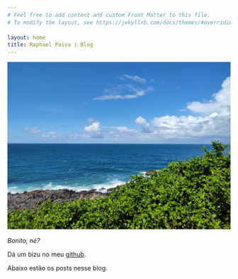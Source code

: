 ```yaml
---
# Feel free to add content and custom Front Matter to this file.
# To modify the layout, see https://jekyllrb.com/docs/themes/#overriding-theme-defaults

layout: home
title: Raphael Paiva | Blog
---
```

![header](/files/index/header.jpg)

_Bonito, né?_

Dá um bizu no meu [github](https://github.com/raphaelpaiva).

Abaixo estão os posts nesse blog.
